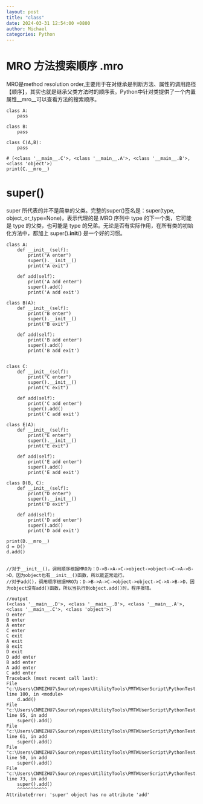 ```yaml
---
layout: post
title: "class"
date: 2024-03-31 12:54:00 +0800
author: Michael
categories: Python
---
```


# MRO 方法搜索顺序 .__mro__
MRO是method resolution order,主要用于在对继承是判断方法、属性的调用路径【顺序】，其实也就是继承父类方法时的顺序表。Python中针对类提供了一个内置属性__mro__可以查看方法的搜索顺序。

    class A:
        pass

    class B:
        pass

    class C(A,B):
        pass

    # (<class '__main__.C'>, <class '__main__.A'>, <class '__main__.B'>, <class 'object'>)
    print(C.__mro__)    

# super()
super 所代表的并不是简单的父类。完整的super()签名是：super(type, object_or_type=None)，表示代理的是 MRO 序列中 type 的下一个类，它可能是 type 的父类，也可能是 type 的兄弟。无论是否有实际作用，在所有类的初始化方法中，都加上 super().__init__() 是一个好的习惯。

    class A:
        def __init__(self):
            print("A enter")
            super().__init__()
            print("A exit")
            
        def add(self):
            print('A add enter')
            super().add()
            print('A add exit')

    class B(A):
        def __init__(self):
            print("B enter")
            super().__init__()
            print("B exit")
            
        def add(self):
            print('B add enter')
            super().add()
            print('B add exit')
            

    class C:
        def __init__(self):
            print("C enter")
            super().__init__()
            print("C exit")
            
        def add(self):
            print('C add enter')
            super().add()
            print('C add exit')

    class E(A):
        def __init__(self):
            print("E enter")
            super().__init__()
            print("E exit")
            
        def add(self):
            print('E add enter')
            super().add()
            print('E add exit')

    class D(B, C):
        def __init__(self):
            print("D enter")
            super().__init__()
            print("D exit")
            
        def add(self):
            print('D add enter')
            super().add()
            print('D add exit')

    print(D.__mro__)  
    d = D()
    d.add()

    
    //对于__init__()，调用顺序根据MRO为：D->B->A->C->object->object->C->A->B->D，因为object也有__init__()函数，所以能正常运行。
    //对于add()，调用顺序根据MRO为：D->B->A->C->object->object->C->A->B->D，因为object没有add()函数，所以当执行到object.add()时，程序报错。
    
    //output
    (<class '__main__.D'>, <class '__main__.B'>, <class '__main__.A'>, <class '__main__.C'>, <class 'object'>)
    D enter
    B enter
    A enter
    C enter
    C exit
    A exit
    B exit
    D exit
    D add enter
    B add enter
    A add enter
    C add enter
    Traceback (most recent call last):
    File "c:\Users\CNMIZHU7\Source\repos\UtilityTools\PMTWUserScript\PythonTest.py", line 100, in <module>
        d.add()
    File "c:\Users\CNMIZHU7\Source\repos\UtilityTools\PMTWUserScript\PythonTest.py", line 95, in add
        super().add()
    File "c:\Users\CNMIZHU7\Source\repos\UtilityTools\PMTWUserScript\PythonTest.py", line 61, in add
        super().add()
    File "c:\Users\CNMIZHU7\Source\repos\UtilityTools\PMTWUserScript\PythonTest.py", line 50, in add
        super().add()
    File "c:\Users\CNMIZHU7\Source\repos\UtilityTools\PMTWUserScript\PythonTest.py", line 73, in add
        super().add()
        ^^^^^^^^^^^
    AttributeError: 'super' object has no attribute 'add'